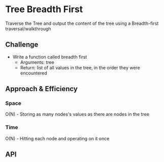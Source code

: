 # Tree Breadth First
<!-- Short summary or background information -->
Traverse the Tree and output the content of the tree using a Breadth-first traversal/walkthrough

## Challenge
<!-- Description of the challenge -->
- Write a function called breadth first
  - Arguments: tree
  - Return: list of all values in the tree, in the order they were encountered

## Approach & Efficiency
<!-- What approach did you take? Why? What is the Big O space/time for this approach? -->
### Space
O(N) - Storing as many nodes's values as there are nodes in the tree
### Time
O(N) - Hitting each node and operating on it once

## API
<!-- Description of each method publicly available to your Stack and Queue-->